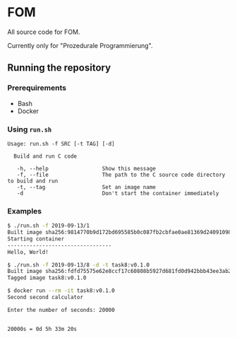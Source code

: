 # FOM

All source code for FOM.

Currently only for "Prozedurale Programmierung".

## Running the repository

### Prerequirements

- Bash
- Docker

### Using `run.sh`

```text
Usage: run.sh -f SRC [-t TAG] [-d]

  Build and run C code

   -h, --help                 Show this message
   -f, --file                 The path to the C source code directory to build and run
   -t, --tag                  Set an image name
   -d                         Don't start the container immediately
```

### Examples

```bash
$ ./run.sh -f 2019-09-13/1
Built image sha256:9814770b9d172bd695585b0c087fb2cbfae0ae81369d240910983a810f640579
Starting container
---------------------------------
Hello, World!
```

```bash
$ ./run.sh -f 2019-09-13/8 -d -t task8:v0.1.0
Built image sha256:fdfd75575e62e8ccf17c60808b5927d681fd0d942bbb43ee3ab2613ab677141c
Tagged image task8:v0.1.0

$ docker run --rm -it task8:v0.1.0
Second second calculator

Enter the number of seconds: 20000


20000s = 0d 5h 33m 20s
```
